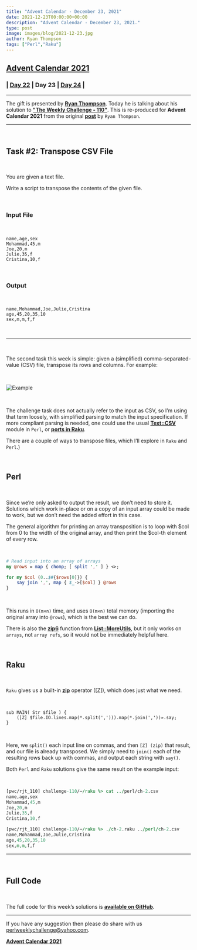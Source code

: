 ```yaml
---
title: "Advent Calendar - December 23, 2021"
date: 2021-12-23T00:00:00+00:00
description: "Advent Calendar - December 23, 2021."
type: post
image: images/blog/2021-12-23.jpg
author: Ryan Thompson
tags: ["Perl","Raku"]
---
```


## [**Advent Calendar 2021**](/blog/advent-calendar-2021)
### | [**Day 22**](/blog/advent-calendar-2021-12-22) | **Day 23** | [**Day 24**](/blog/advent-calendar-2021-12-24) |
***

The gift is presented by [**Ryan Thompson**](/blog/meet-the-champion-038). Today he is talking about his solution to [**"The Weekly Challenge - 110"**](/blog/perl-weekly-challenge-110). This is re-produced for **Advent Calendar 2021** from the original [**post**](https://ry.ca/2021/04/transpose-csv-file/) by `Ryan Thompson`.

***

<br>

## Task #2: Transpose CSV File

<br>

You are given a text file.

Write a script to transpose the contents of the given file.

<br>

### Input File

<br>

    name,age,sex
    Mohammad,45,m
    Joe,20,m
    Julie,35,f
    Cristina,10,f

<br>

### Output

<br>

    name,Mohammad,Joe,Julie,Cristina
    age,45,20,35,10
    sex,m,m,f,f

<br>

***

<br>

The second task this week is simple: given a (simplified) comma-separated-value (CSV) file, transpose its rows and columns. For example:

<br>

![Example](/images/blog/2021-12-23-ex1.png)

<br>

The challenge task does not actually refer to the input as CSV, so I’m using that term loosely, with simplified parsing to match the input specification. If more compliant parsing is needed, one could use the usual [**Text::CSV**](https://metacpan.org/pod/Text::CSV) module in `Perl`, or [**ports in Raku**](https://github.com/Tux/CSV).

There are a couple of ways to transpose files, which I’ll explore in `Raku` and `Perl`.)

<br>

## Perl

<br>

Since we’re only asked to output the result, we don’t need to store it. Solutions which work in-place or on a copy of an input array could be made to work, but we don’t need the added effort in this case.

The general algorithm for printing an array transposition is to loop with $col from 0 to the width of the original array, and then print the $col-th element of every row.

<br>

```perl
# Read input into an array of arrays
my @rows = map { chomp; [ split ',' ] } <>;

for my $col (0..$#{$rows[0]}) {
    say join ',', map { $_->[$col] } @rows
}
```

<br>

This runs in `O(m×n)` time, and uses `O(m×n)` total memory (importing the original array into `@rows`), which is the best we can do.

There is also the [**zip6**](https://metacpan.org/pod/List::MoreUtils#zip6) function from [**List::MoreUtils**](https://metacpan.org/pod/List::MoreUtils), but it only works on `arrays`, not `array refs`, so it would not be immediately helpful here.

<br>

## Raku

<br>

`Raku` gives us a built-in [**zip**](https://docs.raku.org/routine/zip) operator ([Z]), which does just what we need.

<br>

```perl6
sub MAIN( Str $file ) {
    ([Z] $file.IO.lines.map(*.split(','))).map(*.join(','))».say;
}
```

<br>

Here, we `split()` each input line on commas, and then `[Z] (zip)` that result, and our file is already transposed. We simply need to `join()` each of the resulting rows back up with commas, and output each string with `say()`.

Both `Perl` and `Raku` solutions give the same result on the example input:

<br>

```perl
[pwc/rjt_110] challenge-110/⋯/raku %> cat ../perl/ch-2.csv
name,age,sex
Mohammad,45,m
Joe,20,m
Julie,35,f
Cristina,10,f

[pwc/rjt_110] challenge-110/⋯/raku %> ./ch-2.raku ../perl/ch-2.csv
name,Mohammad,Joe,Julie,Cristina
age,45,20,35,10
sex,m,m,f,f
```
***

<br>

## Full Code

<br>

The full code for this week’s solutions is [**available on GitHub**](https://github.com/rjt-pl/perlweeklychallenge-club/tree/rjt_110/challenge-110/ryan-thompson).

***

If you have any suggestion then please do share with us <perlweeklychallenge@yahoo.com>.

[**Advent Calendar 2021**](/blog/advent-calendar-2021)
